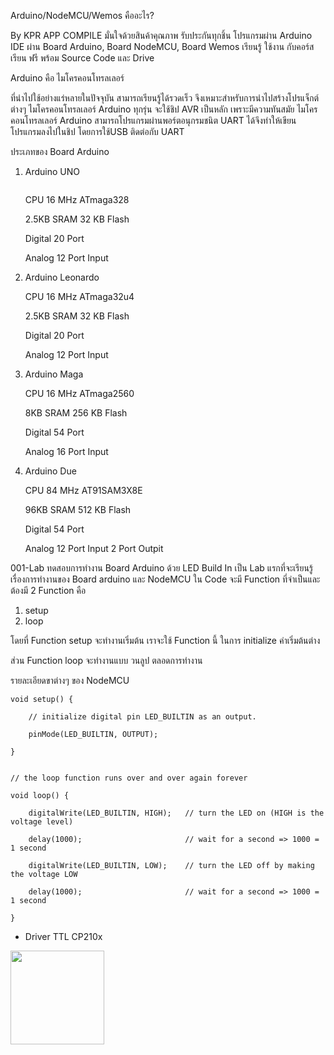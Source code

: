 Arduino/NodeMCU/Wemos คืออะไร?

By KPR APP COMPILE มั่นใจด้วยสินค้าคุณภาพ รับประกันทุกชิ้น โปรแกรมผ่าน Arduino IDE
ผ่าน Board Arduino, Board NodeMCU, Board Wemos
เรียนรู้ ใช้งาน กับคอร์สเรียน ฟรี พร้อม Source Code และ Drive
    
Arduino คือ ไมโครคอนโทรลเลอร์ 

ที่นำไปใช้อย่างแร่หลายในปัจจุบัน สามารถเรียนรู้ได้รวดเร็ว จึงเหมาะสำหรับการนำไปสร้างโปรแจ็กต์ ต่างๆ
ไมโครคอนโทรลเลอร์ Arduino ทุกรุ่น จะใช้ชิป AVR เป็นหลัก เพราะมีความทันสมัย
ไมโครคอนโทรลเลอร์ Arduino สามารถโปรแกรมผ่านพอร์ตอนุกรมชนิต UART ได้จึงทำให้เขียนโปรแกรมลงไปในชิป โดยการใช้USB ติดต่อกับ UART </p>
    
ประเภทของ Board Arduino

1. Arduino UNO

    <img sec="http://www.kprappcompile.com/arduino-img/arduino-uno.png" width="200">

    CPU 16 MHz ATmaga328

    2.5KB SRAM 32 KB Flash

    Digital 20 Port

    Analog 12 Port Input

2. Arduino Leonardo

    CPU 16 MHz ATmaga32u4

    2.5KB SRAM 32 KB Flash

    Digital 20 Port

    Analog 12 Port Input

3. Arduino Maga

    CPU 16 MHz ATmaga2560

    8KB SRAM 256 KB Flash

    Digital 54 Port

    Analog 16 Port Input

4. Arduino Due

    CPU 84 MHz AT91SAM3X8E

    96KB SRAM 512 KB Flash

    Digital 54 Port

    Analog 12 Port Input 2 Port Outpit
        
001-Lab ทดสอบการทำงาน Board Arduino ด้วย LED Build In
เป็น Lab แรกที่จะเรียนรู้เรื่องการทำงานของ Board arduino และ NodeMCU
ใน Code จะมี Function ที่จำเป็นและ ต้องมี 2 Function คือ
1. setup
2. loop

โดยที่ Function setup จะทำงานเริ่มต้น เราจะใช้ Function นี้ ในการ
initialize ค่าเริ่มต้นต่าง

ส่วน Function loop จะทำงานแบบ วนลูป ตลอดการทำงาน

รายละเอียดขาต่างๆ ของ NodeMCU <br>





    void setup() {

        // initialize digital pin LED_BUILTIN as an output.
  
        pinMode(LED_BUILTIN, OUTPUT);
  
    }


    // the loop function runs over and over again forever

    void loop() {

        digitalWrite(LED_BUILTIN, HIGH);   // turn the LED on (HIGH is the voltage level)
  
        delay(1000);                       // wait for a second => 1000 = 1 second
  
        digitalWrite(LED_BUILTIN, LOW);    // turn the LED off by making the voltage LOW
  
        delay(1000);                       // wait for a second => 1000 = 1 second
  
    }
 
 <ul>
    <li><a scr="https://www.silabs.com/products/development-tools/software/usb-to-uart-bridge-vcp-drivers
 ">Driver TTL CP210x</a></li>
 </ul>

 
 
 
 <img src="https://kprappcompile.app/images/logokpr_webdesign.png" width="150">

